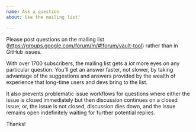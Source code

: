 ```yaml
---
name: Ask a question
about: Use the mailing list!

---
```


Please post questions on the mailing list (https://groups.google.com/forum/m/#!forum/vault-tool) rather than in GitHub issues.

With over 1700 subscribers, the mailing list gets a _lot_ more eyes on any particular question. You'll get an answer faster, not slower, by taking advantage of the suggestions and answers provided by the wealth of experience that long-time users and devs bring to the list.

It also prevents problematic issue workflows for questions where either the issue is closed immediately but then discussion continues on a closed issue; or, the issue is not closed, discussion dies down, and the issue remains open indefinitely waiting for further potential replies.

Thanks!
